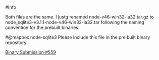 #Info

Both files are the same. I justg renamed node-v46-win32-ia32.tar.gz to node_sqlite3-v3.1.1-node-v46-win32-ia32.tar following the naming convention for the prebuilt binaries.

#@mapbox node-sqlite3
Please include this file in the pre built binary repository.

[Binary Submission  #559](https://github.com/mapbox/node-sqlite3/issues/559)